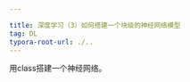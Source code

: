 ```yaml
---

title: 深度学习（3）如何搭建一个块级的神经网络模型
tag: DL
typora-root-url: ./..
---
```


用class搭建一个神经网络。

<!--more-->

